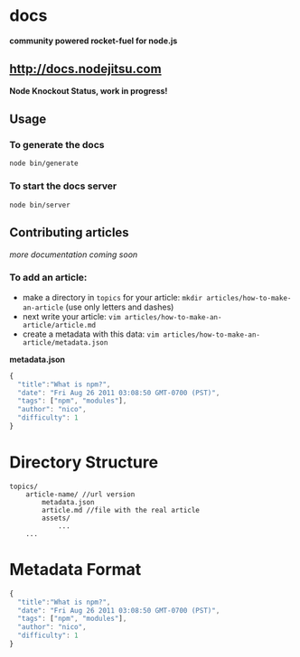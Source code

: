# docs 

**community powered rocket-fuel for node.js**


## http://docs.nodejitsu.com

**Node Knockout Status, work in progress!**

## Usage

### To generate the docs

    node bin/generate
    
### To start the docs server

    node bin/server


## Contributing articles

*more documentation coming soon*

### To add an article:

- make a directory in `topics` for your article: `mkdir articles/how-to-make-an-article` (use only letters and dashes)
- next write your article: `vim articles/how-to-make-an-article/article.md`
- create a metadata with this data: `vim articles/how-to-make-an-article/metadata.json`

**metadata.json**

```javascript
{
  "title":"What is npm?",
  "date": "Fri Aug 26 2011 03:08:50 GMT-0700 (PST)",
  "tags": ["npm", "modules"],
  "author": "nico",
  "difficulty": 1
}
```


Directory Structure
===================

    topics/
        article-name/ //url version
            metadata.json
            article.md //file with the real article
            assets/
                ...
        ...

Metadata Format
===============

```javascript
{
  "title":"What is npm?",
  "date": "Fri Aug 26 2011 03:08:50 GMT-0700 (PST)",
  "tags": ["npm", "modules"],
  "author": "nico",
  "difficulty": 1
}
```
